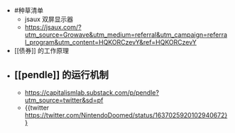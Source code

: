 - #种草清单
	- jsaux 双屏显示器
	- https://jsaux.com/?utm_source=Growave&utm_medium=referral&utm_campaign=referral_program&utm_content=HQKORCzevY&ref=HQKORCzevY
- [[债券]] 的工作原理
- [[pendle]] 的运行机制
	-
	- https://capitalismlab.substack.com/p/pendle?utm_source=twitter&sd=pf
	- {{twitter https://twitter.com/NintendoDoomed/status/1637025920102940672}}
